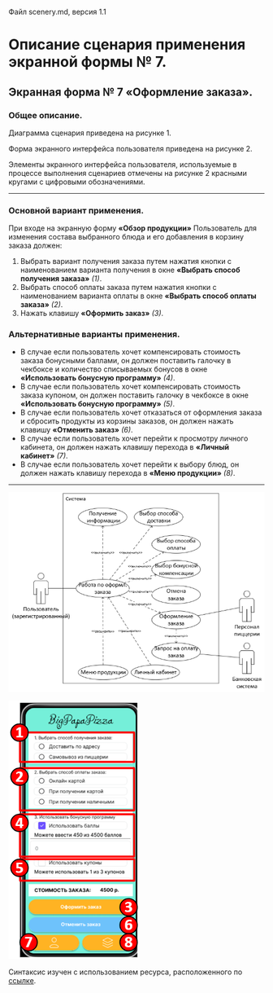 Файл scenery.md, версия 1.1
# Описание сценария применения экранной формы № 7.
## Экранная форма № 7 «Оформление заказа».
### Общее описание.
Диаграмма сценария приведена на рисунке 1.

Форма экранного интерфейса пользователя приведена на рисунке 2.

Элементы экранного интерфейса пользователя, используемые в процессе выполнения сценариев отмечены на рисунке 2 красными кругами с цифровыми обозначениями.

---

### Основной вариант применения.
При входе на экранную форму **«Обзор продукции»** Пользователь для изменения состава выбранного блюда и его добавления в корзину заказа должен:
1. Выбрать вариант получения заказа путем нажатия кнопки с наименованием варианта получения в окне **«Выбрать способ получения заказа»** *(1)*.
2. Выбрать способ оплаты заказа путем нажатия кнопки с наименованием варианта оплаты в окне **«Выбрать способ оплаты заказа»** *(2)*.
3. Нажать клавишу **«Оформить заказ»** *(3)*.
### Альтернативные варианты применения.
- В случае если пользователь хочет компенсировать стоимость заказа бонусными баллами, он должен поставить галочку в чекбоксе и количество списываемых бонусов в окне **«Использовать бонусную программу»** *(4)*.
- В случае если пользователь хочет компенсировать стоимость заказа купоном, он должен поставить галочку в чекбоксе в окне **«Использовать бонусную программу»** *(5)*.
- В случае если пользователь хочет отказаться от оформления заказа и сбросить продукты из корзины заказов, он должен нажать клавишу **«Отменить заказ»** *(6)*.
- В случае если пользователь хочет перейти к просмотру личного кабинета, он должен нажать клавишу перехода в **«Личный кабинет»** *(7)*.
- В случае если пользователь хочет перейти к выбору блюд, он должен нажать клавишу перехода в **«Меню продукции»** *(8)*.

---

![Рисунок 1  - Диаграмма сценария.](https://github.com/NozdrinKS/module24/blob/master/scenery_diagramm.png)

![Рисунок2  - Форма экранного интерфейса пользователя.](https://github.com/NozdrinKS/module24/blob/master/scenery_ui.png)

Синтаксис изучен с использованием ресурса, расположенного по [ссылке](https://texterra.ru/blog/ischerpyvayushchaya-shpargalka-po-sintaksisu-razmetki-markdown-na-zametku-avtoram-veb-razrabotchikam.html).